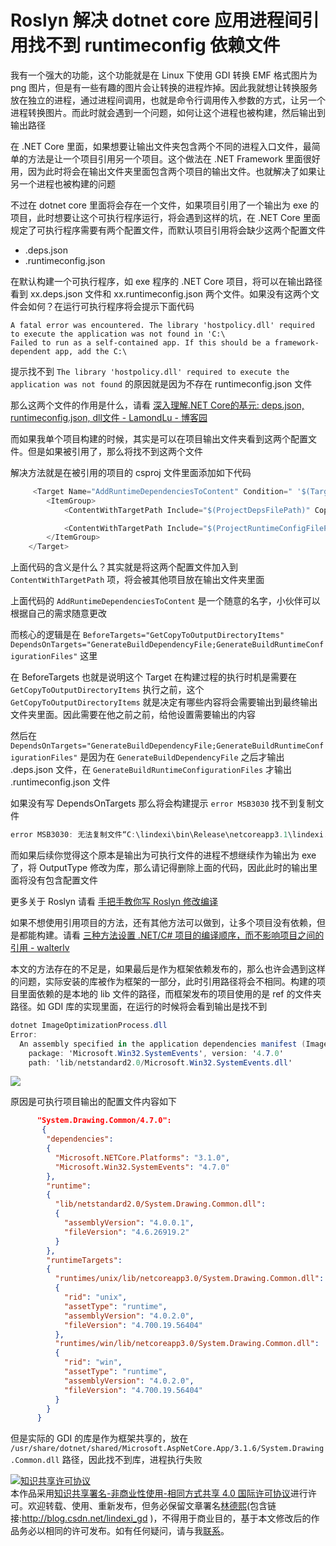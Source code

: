 # Roslyn 解决 dotnet core 应用进程间引用找不到 runtimeconfig 依赖文件

我有一个强大的功能，这个功能就是在 Linux 下使用 GDI 转换 EMF 格式图片为 png 图片，但是有一些有趣的图片会让转换的进程炸掉。因此我就想让转换服务放在独立的进程，通过进程间调用，也就是命令行调用传入参数的方式，让另一个进程转换图片。而此时就会遇到一个问题，如何让这个进程也被构建，然后输出到输出路径

<!--more-->

<!-- 发布 -->

在 .NET Core 里面，如果想要让输出文件夹包含两个不同的进程入口文件，最简单的方法是让一个项目引用另一个项目。这个做法在 .NET Framework 里面很好用，因为此时将会在输出文件夹里面包含两个项目的输出文件。也就解决了如果让另一个进程也被构建的问题

不过在 dotnet core 里面将会存在一个文件，如果项目引用了一个输出为 exe 的项目，此时想要让这个可执行程序运行，将会遇到这样的坑，在 .NET Core 里面规定了可执行程序需要有两个配置文件，而默认项目引用将会缺少这两个配置文件

- .deps.json
- .runtimeconfig.json

在默认构建一个可执行程序，如 exe 程序的 .NET Core 项目，将可以在输出路径看到 xx.deps.json 文件和 xx.runtimeconfig.json 两个文件。如果没有这两个文件会如何？在运行可执行程序将会提示下面代码

```
A fatal error was encountered. The library 'hostpolicy.dll' required to execute the application was not found in 'C:\
Failed to run as a self-contained app. If this should be a framework-dependent app, add the C:\
```

提示找不到 `The library 'hostpolicy.dll' required to execute the application was not found` 的原因就是因为不存在 runtimeconfig.json 文件

那么这两个文件的作用是什么，请看 [深入理解.NET Core的基元: deps.json, runtimeconfig.json, dll文件 - LamondLu - 博客园](https://www.cnblogs.com/lwqlun/p/9704702.html )

而如果我单个项目构建的时候，其实是可以在项目输出文件夹看到这两个配置文件。但是如果被引用了，那么将找不到这两个文件

解决方法就是在被引用的项目的 csproj 文件里面添加如下代码

```csharp
     <Target Name="AddRuntimeDependenciesToContent" Condition=" '$(TargetFrameworkIdentifier)' == '.NETCoreApp'" BeforeTargets="GetCopyToOutputDirectoryItems" DependsOnTargets="GenerateBuildDependencyFile;GenerateBuildRuntimeConfigurationFiles" >
        <ItemGroup>
            <ContentWithTargetPath Include="$(ProjectDepsFilePath)" CopyToOutputDirectory="PreserveNewest" TargetPath="$(ProjectDepsFileName)" />

            <ContentWithTargetPath Include="$(ProjectRuntimeConfigFilePath)" CopyToOutputDirectory="PreserveNewest" TargetPath="$(ProjectRuntimeConfigFileName)" />
        </ItemGroup>
    </Target>
```

上面代码的含义是什么？其实就是将这两个配置文件加入到 `ContentWithTargetPath` 项，将会被其他项目放在输出文件夹里面

上面代码的 `AddRuntimeDependenciesToContent` 是一个随意的名字，小伙伴可以根据自己的需求随意更改

而核心的逻辑是在 `BeforeTargets="GetCopyToOutputDirectoryItems" DependsOnTargets="GenerateBuildDependencyFile;GenerateBuildRuntimeConfigurationFiles"` 这里

在 BeforeTargets 也就是说明这个 Target 在构建过程的执行时机是需要在 `GetCopyToOutputDirectoryItems` 执行之前，这个 `GetCopyToOutputDirectoryItems` 就是决定有哪些内容将会需要输出到最终输出文件夹里面。因此需要在他之前之前，给他设置需要输出的内容

然后在 `DependsOnTargets="GenerateBuildDependencyFile;GenerateBuildRuntimeConfigurationFiles"` 是因为在 `GenerateBuildDependencyFile` 之后才输出 .deps.json 文件，在 `GenerateBuildRuntimeConfigurationFiles` 才输出 .runtimeconfig.json 文件

如果没有写 DependsOnTargets 那么将会构建提示 `error MSB3030` 找不到复制文件

```csharp
error MSB3030: 无法复制文件“C:\lindexi\bin\Release\netcoreapp3.1\lindexi.runtimeconfig.json”，原因是找不到该文件
```

而如果后续你觉得这个原本是输出为可执行文件的进程不想继续作为输出为 exe 了，将 OutputType 修改为库，那么请记得删除上面的代码，因此此时的输出里面将没有包含配置文件

更多关于 Roslyn 请看 [手把手教你写 Roslyn 修改编译](https://blog.lindexi.com/post/roslyn.html )

如果不想使用引用项目的方法，还有其他方法可以做到，让多个项目没有依赖，但是都能构建。请看 [三种方法设置 .NET/C# 项目的编译顺序，而不影响项目之间的引用 - walterlv](https://blog.walterlv.com/post/affects-project-building-order.html )

本文的方法存在的不足是，如果最后是作为框架依赖发布的，那么也许会遇到这样的问题，实际安装的库被作为框架的一部分，此时引用路径将会不相同。构建的项目里面依赖的是本地的 lib 文件的路径，而框架发布的项目使用的是 ref 的文件夹路径。如 GDI 库的实现里面，在运行的时候将会看到输出是找不到

```csharp
dotnet ImageOptimizationProcess.dll
Error:
  An assembly specified in the application dependencies manifest (ImageOptimizationProcess.deps.json) was not found:
    package: 'Microsoft.Win32.SystemEvents', version: '4.7.0'
    path: 'lib/netstandard2.0/Microsoft.Win32.SystemEvents.dll'
```

<!-- ![](image/Roslyn 解决 dotnet core 应用进程间引用找不到 runtimeconfig 依赖文件/Roslyn 解决 dotnet core 应用进程间引用找不到 runtimeconfig 依赖文件0.png) -->

![](http://image.acmx.xyz/lindexi%2F2020931729581851.jpg)

原因是可执行项目输出的配置文件内容如下

```json
      "System.Drawing.Common/4.7.0": 
       {
        "dependencies": 
        {
          "Microsoft.NETCore.Platforms": "3.1.0",
          "Microsoft.Win32.SystemEvents": "4.7.0"
        },
        "runtime": 
        {
          "lib/netstandard2.0/System.Drawing.Common.dll": 
          {
            "assemblyVersion": "4.0.0.1",
            "fileVersion": "4.6.26919.2"
          }
        },
        "runtimeTargets": 
        {
          "runtimes/unix/lib/netcoreapp3.0/System.Drawing.Common.dll": 
          {
            "rid": "unix",
            "assetType": "runtime",
            "assemblyVersion": "4.0.2.0",
            "fileVersion": "4.700.19.56404"
          },
          "runtimes/win/lib/netcoreapp3.0/System.Drawing.Common.dll": 
          {
            "rid": "win",
            "assetType": "runtime",
            "assemblyVersion": "4.0.2.0",
            "fileVersion": "4.700.19.56404"
          }
        }
      }
```

但是实际的 GDI 的库是作为框架共享的，放在 `/usr/share/dotnet/shared/Microsoft.AspNetCore.App/3.1.6/System.Drawing.Common.dll` 路径，因此找不到库，进程执行失败

<a rel="license" href="http://creativecommons.org/licenses/by-nc-sa/4.0/"><img alt="知识共享许可协议" style="border-width:0" src="https://licensebuttons.net/l/by-nc-sa/4.0/88x31.png" /></a><br />本作品采用<a rel="license" href="http://creativecommons.org/licenses/by-nc-sa/4.0/">知识共享署名-非商业性使用-相同方式共享 4.0 国际许可协议</a>进行许可。欢迎转载、使用、重新发布，但务必保留文章署名[林德熙](http://blog.csdn.net/lindexi_gd)(包含链接:http://blog.csdn.net/lindexi_gd )，不得用于商业目的，基于本文修改后的作品务必以相同的许可发布。如有任何疑问，请与我[联系](mailto:lindexi_gd@163.com)。

